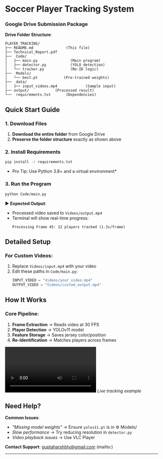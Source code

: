 
# Soccer Player Tracking System
### Google Drive Submission Package

 **Drive Folder Structure**:
```
PLAYER_TRACKING/
├── README.md               (This file)
├── Technical_Report.pdf
├──  Code/
│   ├── main.py               (Main program)
│   ├── detector.py           (YOLO detection)
│   └── tracker.py            (Re-ID logic)
├──  Models/
│   └── best.pt            (Pre-trained weights)
├──  data/
│   ├── input_videos.mp4             (Sample input)
├── output/            (Processed result)
└──  requirements.txt       (Dependencies)
```

## Quick Start Guide

### 1. Download Files
1. **Download the entire folder** from Google Drive
2. **Preserve the folder structure** exactly as shown above

### 2. Install Requirements
```bash
pip install -r requirements.txt
```
* Pro Tip: Use Python 3.8+ and a virtual environment*

### 3. Run the Program
```bash
python Code/main.py
```
▶ **Expected Output**: 
- Processed video saved to `Videos/output.mp4`
- Terminal will show real-time progress:
  ```
  Processing Frame 45: 12 players tracked (1.3s/frame)
  ```

## Detailed Setup

### For Custom Videos:
1. Replace `Videos/input.mp4` with your video
2. Edit these paths in `Code/main.py`:
   ```python
   INPUT_VIDEO = "Videos/your_video.mp4"
   OUTPUT_VIDEO = "Videos/custom_output.mp4" 
   ```


## How It Works
### Core Pipeline:
1. **Frame Extraction** → Reads video at 30 FPS
2. **Player Detection** → YOLOv11 model
3. **Feature Storage** → Saves jersey color/position
4. **Re-Identification** → Matches players across frames

![Tracking Demo](outputs/tracked_output.mp4) *Live tracking example*

##  Need Help?
**Common Issues**:
-  *"Missing model weights"* → Ensure `yolov11.pt` is in ⚙️ Models/
-  *Slow performance* → Try reducing resolution in `detector.py`
-  *Video playback issues* → Use VLC Player

 **Contact Support**: guptaharshbly@gmail.com (mailto:)

---